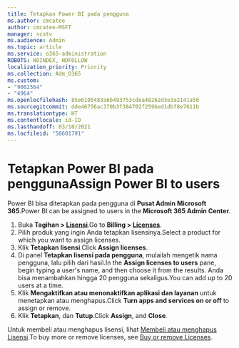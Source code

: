 ```yaml
---
title: Tetapkan Power BI pada pengguna
ms.author: cmcatee
author: cmcatee-MSFT
manager: scotv
ms.audience: Admin
ms.topic: article
ms.service: o365-administration
ROBOTS: NOINDEX, NOFOLLOW
localization_priority: Priority
ms.collection: Adm_O365
ms.custom:
- "9002564"
- "4964"
ms.openlocfilehash: 85e6105483a6b493753cdea48262d3e3a2141a50
ms.sourcegitcommit: dde46756ac370b3f384702f259bed1dbf8e7611b
ms.translationtype: HT
ms.contentlocale: id-ID
ms.lasthandoff: 03/10/2021
ms.locfileid: "50601791"
---
```

# <a name="assign-power-bi-to-users"></a><span data-ttu-id="45d87-102">Tetapkan Power BI pada pengguna</span><span class="sxs-lookup"><span data-stu-id="45d87-102">Assign Power BI to users</span></span>

<span data-ttu-id="45d87-103">Power BI bisa ditetapkan pada pengguna di **Pusat Admin Microsoft 365**.</span><span class="sxs-lookup"><span data-stu-id="45d87-103">Power BI can be assigned to users in the **Microsoft 365 Admin Center**.</span></span>  

1. <span data-ttu-id="45d87-104">Buka **Tagihan > [Lisensi](https://go.microsoft.com/fwlink/p/?linkid=842264)**.</span><span class="sxs-lookup"><span data-stu-id="45d87-104">Go to **Billing > [Licenses](https://go.microsoft.com/fwlink/p/?linkid=842264)**.</span></span>
2. <span data-ttu-id="45d87-105">Pilih produk yang ingin Anda tetapkan lisensinya.</span><span class="sxs-lookup"><span data-stu-id="45d87-105">Select a product for which you want to assign licenses.</span></span>
3. <span data-ttu-id="45d87-106">Klik **Tetapkan lisensi**.</span><span class="sxs-lookup"><span data-stu-id="45d87-106">Click **Assign licenses**.</span></span>
4. <span data-ttu-id="45d87-107">Di panel **Tetapkan lisensi pada pengguna**, mulailah mengetik nama pengguna, lalu pilih dari hasil.</span><span class="sxs-lookup"><span data-stu-id="45d87-107">In the **Assign licenses to users** pane, begin typing a user's name, and then choose it from the results.</span></span> <span data-ttu-id="45d87-108">Anda bisa menambahkan hingga 20 pengguna sekaligus.</span><span class="sxs-lookup"><span data-stu-id="45d87-108">You can add up to 20 users at a time.</span></span>
5. <span data-ttu-id="45d87-109">Klik **Mengaktifkan atau menonaktifkan aplikasi dan layanan** untuk menetapkan atau menghapus.</span><span class="sxs-lookup"><span data-stu-id="45d87-109">Click **Turn apps and services on or off** to assign or remove.</span></span>
6. <span data-ttu-id="45d87-110">Klik **Tetapkan**, dan **Tutup**.</span><span class="sxs-lookup"><span data-stu-id="45d87-110">Click **Assign**, and **Close**.</span></span>

<span data-ttu-id="45d87-111">Untuk membeli atau menghapus lisensi, lihat [Membeli atau menghapus Lisensi](https://docs.microsoft.com/microsoft-365/commerce/licenses/buy-licenses#buy-or-remove-licenses-for-your-business-subscription).</span><span class="sxs-lookup"><span data-stu-id="45d87-111">To buy more or remove licenses, see [Buy or remove Licenses](https://docs.microsoft.com/microsoft-365/commerce/licenses/buy-licenses#buy-or-remove-licenses-for-your-business-subscription).</span></span>